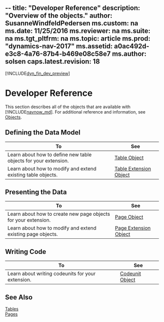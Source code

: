 --
title: "Developer Reference"
description: "Overview of the objects."
author: SusanneWindfeldPedersen
ms.custom: na
ms.date: 11/25/2016
ms.reviewer: na
ms.suite: na
ms.tgt_pltfrm: na
ms.topic: article
ms.prod: "dynamics-nav-2017"
ms.assetid: a0ac492d-e3c8-4a76-87b4-b469e08c58e7
ms.author: solsen
caps.latest.revision: 18
---

[!INCLUDE[dyn_fin_dev_preview](../dynamics-nav/includes/dyn_fin_dev_preview.md)]

# Developer Reference
This section describes all of the objects that are available with [!INCLUDE[navnow_md](includes/navnow_md.md)]. For additional reference and information, see [Objects](objects.md).

## Defining the Data Model
|To | See |
|---|-----|
|Learn about how to define new table objects for your extension.|[Table Object](dyn-fin-table-object.md)|
|Learn about how to modify and extend existing table objects. |[Table Extension Object](dyn-fin-table-ext-object.md)|

## Presenting the Data
|To |See |
|---|----|
|Learn about how to create new page objects for your extension.|[Page Object](dyn-fin-page-object.md)|
|Learn about how to modify and extend existing page objects. |[Page Extension Object](dyn-fin-page-ext-object.md)|

## Writing Code
|To |See |
|---|----|
|Learn about writing codeunits for your extension.|[Codeunit Object](dyn-fin-codeunit-object.md)|

## See Also
[Tables](tables.md)  
[Pages](pages.md)